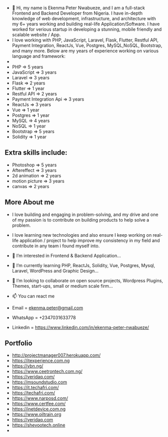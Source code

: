 - 👋 Hi, my name is Ekenma Peter Nwabueze, and I am a full-stack Frontend and Backend Developer from Nigeria. I have in-depth knowledge of web development, infrastructure, and architecture with my 6+ years working and building real-life Application/Software. I have worked for verious startup in developing a stunning, mobile friendly and scalable website / App.
- I love working with PHP, JavaScript, Laravel, Flask, Flutter, Restful API, Payment Integration, ReactJs, Vue, Postgres, MySQL,NoSQL, Bootstrap, and many more. Below are my years of experience working on various language and framework:
- 
-  PHP => 5 years
-  JavaScript => 3 years
-  Laravel => 3 years
-  Flask => 2 years
-  Flutter => 1 year
-  Restful API => 2 years
-  Payment Integration Api => 3 years
-  ReactJs => 3 years
-  Vue => 1 year
-  Postgres => 1 year
-  MySQL => 4 years
-  NoSQL => 1 year
-  Bootstrap => 5 years 
-  Solidity => 1 year


## Extra skills include:
- Photoshop => 5 years
- Aftereffect => 3 years
- 2d animation => 2 years
- motion picture => 3 years
- canvas => 2 years

## More About me
- I love building and engaging in problem-solving, and my drive and one of my passion is to contribute on building products to help solve a problem. 
- I love learning new technologies and also ensure I keep working on real-life application / project to help improve my consistency in my field and contribute in any team i found myself into.

- 👀 I’m interested in Frontend & Backend Application...
- 🌱 I’m currently learning PHP, ReactJs, Solidity, Vue, Postgres, Mysql, Laravel, WordPress and Graphic Design...
- 💞️ I’m looking to collaborate on open source projects, Wordpress Plugins, Themes, start-ups, small or medium scale firm...
- 📫 You can react me 
- Email = ekenma.peter@gmail.com
- WhatsApp = +2347031633778
- Linkedin = https://www.linkedin.com/in/ekenma-peter-nwabueze/


## Portfolio
- http://projectmanager007.herokuapp.com/
- https://itexperience.com.ng
- https://vbn.ng/
- https://www.ceetrontech.com.ng/
- https://veridaq.com/
- https://msoundstudio.com
- https://it.techafri.com/
- https://techafri.com/
- https://www.narposd.com/
- https://www.certfee.com/
- https://inetdevice.com.ng 
- https://www.oiltrain.org
- https://veridaq.com
- https://shevootech.online
- 

<!---
ekenmapeter/ekenmapeter is a ✨ special ✨ repository because its `README.md` (this file) appears on your GitHub profile.
You can click the Preview link to take a look at your changes.
--->
